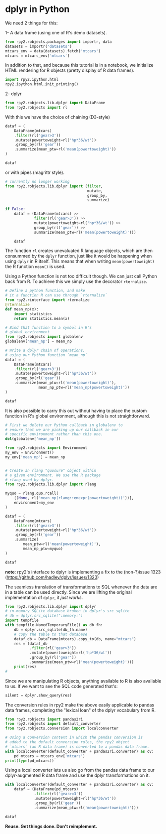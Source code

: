 # dplyr in Python

We need 2 things for this:

1- A data frame (using one of R's demo datasets).

```python
from rpy2.robjects.packages import importr, data
datasets = importr('datasets')
mtcars_env = data(datasets).fetch('mtcars')
mtcars = mtcars_env['mtcars']
```

In addition to that, and because this tutorial is in a notebook,
we initialize HTML rendering for R objects (pretty display of
R data frames).

```python
import rpy2.ipython.html
rpy2.ipython.html.init_printing()
```

2- dplyr

```python
from rpy2.robjects.lib.dplyr import DataFrame
from rpy2.robjects import rl
```

With this we have the choice of chaining (D3-style)

```python
dataf = (
    DataFrame(mtcars)
    .filter(rl('gear>3'))
    .mutate(powertoweight=rl('hp*36/wt'))
    .group_by(rl('gear'))
    .summarize(mean_ptw=rl('mean(powertoweight)'))
)

dataf
```

or with pipes (magrittr style).


```python
# currently no longer working
from rpy2.robjects.lib.dplyr import (filter,
                                     mutate,
                                     group_by,
                                     summarize)

if False:
    dataf = (DataFrame(mtcars) >>
             filter(rl('gear>3')) >>
             mutate(powertoweight=rl('hp*36/wt')) >>
             group_by(rl('gear')) >>
             summarize(mean_ptw=rl('mean(powertoweight)')))

    dataf
```

The function `rl` creates unevaluated R language objects, which
are then consummed by the `dplyr` function, just like it would be
happening when using `dplyr` in R itself. This means that
when writing `mean(powertoweight)` the R function `mean()` is used.

Using a Python function is not too difficult though. We can just
call Python back from R. To achieve this we simply
use the decorator `rternalize`.

```python
# Define a python function, and make
# it a function R can use through `rternalize`
from rpy2.rinterface import rternalize
@rternalize
def mean_np(x):
    import statistics
    return statistics.mean(x)

# Bind that function to a symbol in R's
# global environment
from rpy2.robjects import globalenv
globalenv['mean_np'] = mean_np

# Write a dplyr chain of operations,
# using our Python function `mean_np`
dataf = (
    DataFrame(mtcars)
    .filter(rl('gear>3'))
    .mutate(powertoweight=rl('hp*36/wt'))
    .group_by(rl('gear'))
    .summarize(mean_ptw=rl('mean(powertoweight)'),
               mean_np_ptw=rl('mean_np(powertoweight)'))
)

dataf
```

It is also possible to carry this out without having to
place the custom function in R's global environment, although
this is not straightforward.

```python
# First we delete our Python callback in globalenv to
# ensure that we are picking up our callback in our
# specific environment rather than this one.
del(globalenv['mean_np'])

from rpy2.robjects import Environment
my_env = Environment()
my_env['mean_np'] = mean_np


# Create an rlang "quosure" object within
# a given environment. We use the R package
# rlang used by dplyr.
from rpy2.robjects.lib.dplyr import rlang

myquo = rlang.quo.rcall(
    [(None, rl('mean_np(rlang::enexpr(powertoweight))'))],
    environment=my_env
)

dataf = (
    DataFrame(mtcars)
    .filter(rl('gear>3'))
    .mutate(powertoweight=rl('hp*36/wt'))
    .group_by(rl('gear'))
    .summarize(
        mean_ptw=rl('mean(powertoweight)'),
        mean_np_ptw=myquo)
)

dataf
```


**note**: rpy2's interface to dplyr is implementing a fix to the (non-?)issue 1323
(https://github.com/hadley/dplyr/issues/1323)

The seamless translation of transformations to SQL whenever the
data are in a table can be used directly. Since we are lifting
the original implementation of `dplyr`, it *just works*.

```python
from rpy2.robjects.lib.dplyr import dplyr
# in-memory SQLite database broken in dplyr's src_sqlite
# db = dplyr.src_sqlite(":memory:")
import tempfile
with tempfile.NamedTemporaryFile() as db_fh:
    db = dplyr.src_sqlite(db_fh.name)
    # copy the table to that database
    dataf_db = DataFrame(mtcars).copy_to(db, name="mtcars")
    res = (dataf_db
           .filter(rl('gear>3'))
           .mutate(powertoweight=rl('hp*36/wt'))
           .group_by(rl('gear'))
           .summarize(mean_ptw=rl('mean(powertoweight)')))
    print(res)
# 
```

Since we are manipulating R objects, anything available to R is also available
to us. If we want to see the SQL code generated that's:

```python
silent = dplyr.show_query(res)
```

The conversion rules in rpy2 make the above easily applicable to pandas data frames,
completing the "lexical loan" of the dplyr vocabulary from R.


```python 
from rpy2.robjects import pandas2ri
from rpy2.robjects import default_converter
from rpy2.robjects.conversion import localconverter

# Using a conversion context in which the pandas conversion is
# added to the default conversion rules, the rpy2 object
# `mtcars` (an R data frame) is converted to a pandas data frame.
with localconverter(default_converter + pandas2ri.converter) as cv:
    pd_mtcars = mtcars_env['mtcars']
print(type(pd_mtcars))
```

Using a local converter lets us also go from the pandas data frame
to our dplyr-augmented R data frame and use the dplyr transformations
on it.

```python
with localconverter(default_converter + pandas2ri.converter) as cv:
    dataf = (DataFrame(pd_mtcars)
             .filter(rl('gear>=3'))
             .mutate(powertoweight=rl('hp*36/wt'))
             .group_by(rl('gear'))
             .summarize(mean_ptw=rl('mean(powertoweight)')))

dataf
```

**Reuse. Get things done. Don't reimplement.**
